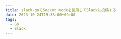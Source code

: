 ```yaml
---
title: slack-goでSocket modeを使用してSlackに投稿する
date: 2023-10-24T19:38:00+09:00
tags:
  - Go
  - Slack
---
```


